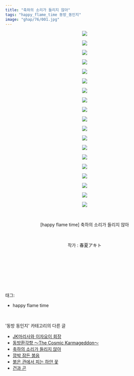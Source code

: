 ```yaml
---
title: "축하의 소리가 들리지 않아"
tags: "happy_flame_time 동방_동인지"
image: "ghap/76/001.jpg"
---
```

<div class="article">
<p style="text-align: center; clear: none; float: none;"><img src="{{ site.nasurl }}/ghap/76/001.jpg"/></p>
<p style="text-align: center; clear: none; float: none;"><img src="{{ site.nasurl }}/ghap/76/002.jpg"/></p>
<p style="text-align: center; clear: none; float: none;"><img src="{{ site.nasurl }}/ghap/76/003.jpg"/></p>
<p style="text-align: center; clear: none; float: none;"><img src="{{ site.nasurl }}/ghap/76/004.jpg"/></p>
<p style="text-align: center; clear: none; float: none;"><img src="{{ site.nasurl }}/ghap/76/005.jpg"/></p>
<p style="text-align: center; clear: none; float: none;"><img src="{{ site.nasurl }}/ghap/76/006.jpg"/></p>
<p style="text-align: center; clear: none; float: none;"><img src="{{ site.nasurl }}/ghap/76/007.jpg"/></p>
<p style="text-align: center; clear: none; float: none;"><img src="{{ site.nasurl }}/ghap/76/008.jpg"/></p>
<p style="text-align: center; clear: none; float: none;"><img src="{{ site.nasurl }}/ghap/76/009.jpg"/></p>
<p style="text-align: center; clear: none; float: none;"><img src="{{ site.nasurl }}/ghap/76/010.jpg"/></p>
<p style="text-align: center; clear: none; float: none;"><img src="{{ site.nasurl }}/ghap/76/011.jpg"/></p>
<p style="text-align: center; clear: none; float: none;"><img src="{{ site.nasurl }}/ghap/76/012.jpg"/></p>
<p style="text-align: center; clear: none; float: none;"><img src="{{ site.nasurl }}/ghap/76/013.jpg"/></p>
<p style="text-align: center; clear: none; float: none;"><img src="{{ site.nasurl }}/ghap/76/014.jpg"/></p>
<p style="text-align: center; clear: none; float: none;"><img src="{{ site.nasurl }}/ghap/76/015.jpg"/></p>
<p style="text-align: center; clear: none; float: none;"><img src="{{ site.nasurl }}/ghap/76/016.jpg"/></p>
<p style="text-align: center; clear: none; float: none;"><img src="{{ site.nasurl }}/ghap/76/017.jpg"/></p>
<p style="text-align: center; clear: none; float: none;"><img src="{{ site.nasurl }}/ghap/76/018.jpg"/></p>
<p style="text-align: center; clear: none; float: none;"><img src="{{ site.nasurl }}/ghap/76/019.jpg"/></p>
<p style="text-align: center; clear: none; float: none;"><br/></p>
<p style="text-align: center; clear: none; float: none;">[happy flame time] 축하의 소리가 들리지 않아</p>
<p style="text-align: center; clear: none; float: none;"><br/></p>
<p style="text-align: center; clear: none; float: none;">작가 : 春夏アキト</p>
<p><br/></p>
<p><br/></p>
<p><br/></p>
</div><br/>
<div class="tagTrail">
<p>태그: </p>
<ul>
<li>happy flame time</li>
</ul>
</div><br/>
<div class="another">
<p>'동방 동인지' 카테고리의 다른 글</p>
<ul>
<li><a href="/2016-06-16-ghap_79">JK마리사와 이자요이 회장</a></li>
<li><a href="/2016-06-16-ghap_77">동방환각향 ～The Cosmic Karmageddon～</a></li>
<li><a href="/2016-06-16-ghap_76">축하의 소리가 들리지 않아</a></li>
<li><a href="/2016-06-16-ghap_75">깜박 잠든 붉음</a></li>
<li><a href="/2016-06-16-ghap_74">붉은 관에서 피는 하얀 꽃</a></li>
<li><a href="/2016-06-16-ghap_73">건과 곤</a></li>
</ul>
</div><br/>
<div class="cb_module cb_fluid">
<div class="cb_wrt cb_profile">
</div><!-- commentList close -->
</div><br/>
